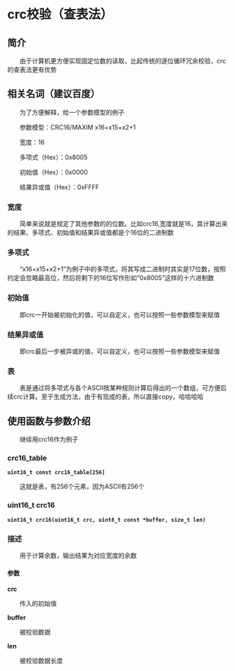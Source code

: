 # crc校验（查表法）

## 简介

&emsp;&emsp;由于计算机更方便实现固定位数的读取，比起传统的逐位循环冗余校验，crc的查表法更有优势

## 相关名词（建议百度）

&emsp;&emsp;为了方便解释，给一个参数模型的例子

&emsp;&emsp;参数模型：CRC16/MAXIM    x16+x15+x2+1

&emsp;&emsp;宽度：16

&emsp;&emsp;多项式（Hex）：0x8005

&emsp;&emsp;初始值（Hex）：0x0000

&emsp;&emsp;结果异或值（Hex）：0xFFFF

### 宽度

&emsp;&emsp;简单来说就是规定了其他参数的的位数。比如crc16,宽度就是16，其计算出来的结果、多项式、初始值和结果异或值都是个16位的二进制数

### 多项式

&emsp;&emsp;“x16+x15+x2+1”为例子中的多项式，将其写成二进制时其实是17位数，按照约定会忽略最高位，然后将剩下的16位写作形如“0x8005”这样的十六进制数

### 初始值

&emsp;&emsp;即crc一开始被初始化的值，可以自定义，也可以按照一些参数模型来赋值

### 结果异或值

&emsp;&emsp;即crc最后一步被异或的值，可以自定义，也可以按照一些参数模型来赋值

### 表

&emsp;&emsp;表是通过将多项式与各个ASCII按某种规则计算后得出的一个数组，可方便后续crc计算。至于生成方法，由于有现成的表，所以直接copy，哈哈哈哈

## 使用函数与参数介绍

&emsp;&emsp;继续用crc16作为例子

### crc16_table

**`uint16_t const crc16_table[256]`**

&emsp;&emsp;这就是表，有256个元素，因为ASCII有256个

### uint16_t crc16

**`uint16_t crc16(uint16_t crc, uint8_t const *buffer, size_t len)`**

### 描述

&emsp;&emsp;用于计算余数，输出结果为对应宽度的余数

#### 参数

**crc**

&emsp;&emsp;传入的初始值

**buffer**

&emsp;&emsp;被校验数据

**len**

&emsp;&emsp;被校验数据长度



